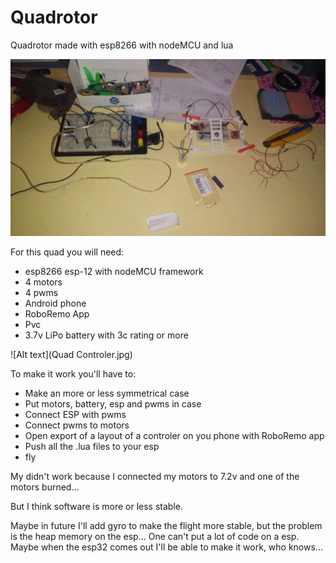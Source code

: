 # Quadrotor
Quadrotor made with esp8266 with nodeMCU and lua

![Alt text](quad.jpg)

For this quad you will need:
* esp8266 esp-12 with nodeMCU framework
* 4 motors 
* 4 pwms 
* Android phone
* RoboRemo App
* Pvc
* 3.7v LiPo battery with 3c rating or more

![Alt text](Quad Controler.jpg)

To make it work you'll have to:
* Make an more or less symmetrical case 
* Put motors, battery, esp and pwms in case
* Connect ESP with pwms
* Connect pwms to motors
* Open export of a layout of a controler on you phone with RoboRemo app
* Push all the .lua files to your esp
* fly

My didn't work because I connected my motors to 7.2v and one of the motors burned...

But I think software is more or less stable.

Maybe in future I'll add gyro to make the flight more stable, but the problem is the heap memory on the esp...
One can't put a lot of code on a esp.
Maybe when the esp32 comes out I'll be able to make it work, who knows...


